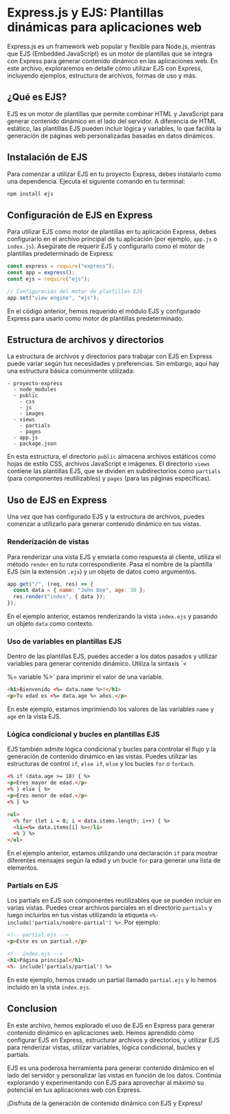   # Express.js y EJS: Plantillas dinámicas para aplicaciones web

  Express.js es un framework web popular y flexible para Node.js, mientras que EJS (Embedded JavaScript) es un motor de plantillas que se integra con Express para generar contenido dinámico en las aplicaciones web. En este archivo, exploraremos en detalle cómo utilizar EJS con Express, incluyendo ejemplos, estructura de archivos, formas de uso y más.

  ## ¿Qué es EJS?

  EJS es un motor de plantillas que permite combinar HTML y JavaScript para generar contenido dinámico en el lado del servidor. A diferencia de HTML estático, las plantillas EJS pueden incluir lógica y variables, lo que facilita la generación de páginas web personalizadas basadas en datos dinámicos.

  ## Instalación de EJS

  Para comenzar a utilizar EJS en tu proyecto Express, debes instalarlo como una dependencia. Ejecuta el siguiente comando en tu terminal:

  ```bash
  npm install ejs
  ```

  ## Configuración de EJS en Express

  Para utilizar EJS como motor de plantillas en tu aplicación Express, debes configurarlo en el archivo principal de tu aplicación (por ejemplo, `app.js` o `index.js`). Asegúrate de requerir EJS y configurarlo como el motor de plantillas predeterminado de Express:

  ```javascript
  const express = require("express");
  const app = express();
  const ejs = require("ejs");

  // Configuración del motor de plantillas EJS
  app.set("view engine", "ejs");
  ```

  En el código anterior, hemos requerido el módulo EJS y configurado Express para usarlo como motor de plantillas predeterminado.

  ## Estructura de archivos y directorios

  La estructura de archivos y directorios para trabajar con EJS en Express puede variar según tus necesidades y preferencias. Sin embargo, aquí hay una estructura básica comúnmente utilizada:

  ```
  - proyecto-express
    - node_modules
    - public
      - css
      - js
      - images
    - views
      - partials
      - pages
    - app.js
    - package.json
  ```

  En esta estructura, el directorio `public` almacena archivos estáticos como hojas de estilo CSS, archivos JavaScript e imágenes. El directorio `views` contiene las plantillas EJS, que se dividen en subdirectorios como `partials` (para componentes reutilizables) y `pages` (para las páginas específicas).

  ## Uso de EJS en Express

  Una vez que has configurado EJS y la estructura de archivos, puedes comenzar a utilizarlo para generar contenido dinámico en tus vistas.

  ### Renderización de vistas

  Para renderizar una vista EJS y enviarla como respuesta al cliente, utiliza el método `render` en tu ruta correspondiente. Pasa el nombre de la plantilla EJS (sin la extensión `.ejs`) y un objeto de datos como argumentos.

  ```javascript
  app.get("/", (req, res) => {
    const data = { name: "John Doe", age: 30 };
    res.render("index", { data });
  });
  ```

  En el ejemplo anterior, estamos renderizando la vista `index.ejs` y pasando un objeto `data` como contexto.

  ### Uso de variables en plantillas EJS

  Dentro de las plantillas EJS, puedes acceder a los datos pasados ​​y utilizar variables para generar contenido dinámico. Utiliza la sintaxis `<

  %= variable %>` para imprimir el valor de una variable.

  ```html
  <h1>Bienvenido <%= data.name %>!</h1>
  <p>Tu edad es <%= data.age %> años.</p>
  ```

  En este ejemplo, estamos imprimiendo los valores de las variables `name` y `age` en la vista EJS.

  ### Lógica condicional y bucles en plantillas EJS

  EJS también admite lógica condicional y bucles para controlar el flujo y la generación de contenido dinámico en las vistas. Puedes utilizar las estructuras de control `if`, `else if`, `else` y los bucles `for` o `forEach`.

  ```html
  <% if (data.age >= 18) { %>
  <p>Eres mayor de edad.</p>
  <% } else { %>
  <p>Eres menor de edad.</p>
  <% } %>

  <ul>
    <% for (let i = 0; i < data.items.length; i++) { %>
    <li><%= data.items[i] %></li>
    <% } %>
  </ul>
  ```

  En el ejemplo anterior, estamos utilizando una declaración `if` para mostrar diferentes mensajes según la edad y un bucle `for` para generar una lista de elementos.

  ### Partials en EJS

  Los partials en EJS son componentes reutilizables que se pueden incluir en varias vistas. Puedes crear archivos parciales en el directorio `partials` y luego incluirlos en tus vistas utilizando la etiqueta `<%- include('partials/nombre-partial') %>`. Por ejemplo:

  ```html
  <!-- partial.ejs -->
  <p>Este es un partial.</p>

  <!-- index.ejs -->
  <h1>Página principal</h1>
  <%- include('partials/partial') %>
  ```

  En este ejemplo, hemos creado un partial llamado `partial.ejs` y lo hemos incluido en la vista `index.ejs`.

  ## Conclusion

  En este archivo, hemos explorado el uso de EJS en Express para generar contenido dinámico en aplicaciones web. Hemos aprendido cómo configurar EJS en Express, estructurar archivos y directorios, y utilizar EJS para renderizar vistas, utilizar variables, lógica condicional, bucles y partials.

  EJS es una poderosa herramienta para generar contenido dinámico en el lado del servidor y personalizar las vistas en función de los datos. Continúa explorando y experimentando con EJS para aprovechar al máximo su potencial en tus aplicaciones web con Express.

  ¡Disfruta de la generación de contenido dinámico con EJS y Express!
